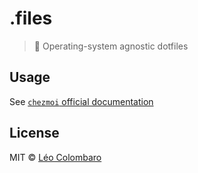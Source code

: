 # .files

> 🔧 Operating-system agnostic dotfiles


## Usage

See [`chezmoi` official documentation](https://www.chezmoi.io/)


## License

MIT © [Léo Colombaro](https://colombaro.fr)
